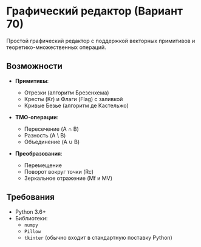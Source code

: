 # Графический редактор (Вариант 70)

Простой графический редактор с поддержкой векторных примитивов и теоретико-множественных операций.

## Возможности

- **Примитивы**:
  - Отрезки (алгоритм Брезенхема)
  - Кресты (Kr) и Флаги (Flag) с заливкой
  - Кривые Безье (алгоритм де Кастельжо)

- **ТМО-операции**:
  - Пересечение (A ∩ B)
  - Разность (A \ B)
  - Объединение (A ∪ B)

- **Преобразования**:
  - Перемещение
  - Поворот вокруг точки (Rc)
  - Зеркальное отражение (Mf и MV)

## Требования

- Python 3.6+
- Библиотеки:
  - `numpy`
  - `Pillow`
  - `tkinter` (обычно входит в стандартную поставку Python)
